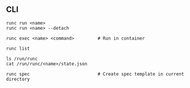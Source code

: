 ## CLI

    runc run <name>
    runc run <name> --detach
    
    runc exec <name> <command>         # Run in container
    
    runc list
    
    ls /run/runc
    cat /run/runc/<name>/state.json
    
    runc spec                          # Create spec template in current directory
